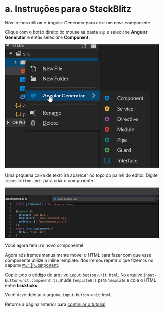 # a. Instruções para o StackBlitz

Nós iremos utilizar o Angular Generator para criar um novo componente.

Clique com o botão direito do mouse na pasta `app` e selecione **Angular Generator** e então selecione **Component**.

![StackBlitz Angular Generator](../assets/stackblitz-generator.png)

Uma pequena caixa de texto irá aparecer no topo do painel do editor. Digite `input-button-unit` para criar o componente.

![Input component name](../assets/stackblitz-component-name.png)

Você agora tem um novo componente!

Agora nós iremos manualmente mover o HTML para fazer com que esse componente utilize o inline template. Nós iremos repetir o que fizemos no capíutlo [\#3: 📐 Component](hhttps://github.com/ng-girls/todo-list-tutorial-portuguese/blob/master/component.md).

Copie todo o código do arquivo `input-button-unit.html`. No arquivo `input-button-unit.component.ts`, mude `templateUrl` para `template` e cole o HTML entre **backticks**.

Você deve deletar o arquivo `input-button-unit.html`.

Retorne a página anterior para [continuar o tutorial](hhttps://github.com/ng-girls/todo-list-tutorial-portuguese/blob/master/a-new-component/a_new_component.md).